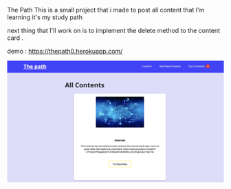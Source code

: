 The Path
This is a small project that i made
to post all content that I'm learning
it's my study path

next thing that I'll work on is to implement the delete method to the
content card .

demo : https://thepath0.herokuapp.com/

![](images/Mainpage.jpeg)
